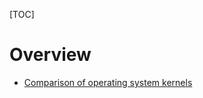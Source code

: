 [TOC]

# Overview
- [Comparison of operating system kernels](https://en.wikipedia.org/wiki/Comparison_of_operating_system_kernels)

